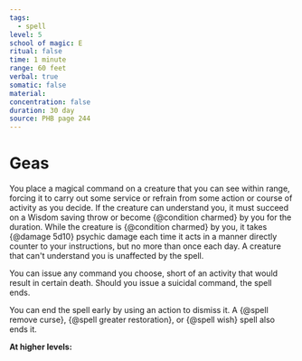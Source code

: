 ```yaml
---
tags:
  - spell
level: 5
school of magic: E
ritual: false
time: 1 minute
range: 60 feet
verbal: true
somatic: false
material: 
concentration: false
duration: 30 day
source: PHB page 244
---
```

# Geas
You place a magical command on a creature that you can see within range, forcing it to carry out some service or refrain from some action or course of activity as you decide. If the creature can understand you, it must succeed on a Wisdom saving throw or become {@condition charmed} by you for the duration. While the creature is {@condition charmed} by you, it takes {@damage 5d10} psychic damage each time it acts in a manner directly counter to your instructions, but no more than once each day. A creature that can't understand you is unaffected by the spell.

You can issue any command you choose, short of an activity that would result in certain death. Should you issue a suicidal command, the spell ends.

You can end the spell early by using an action to dismiss it. A {@spell remove curse}, {@spell greater restoration}, or {@spell wish} spell also ends it.

**At higher levels:** 